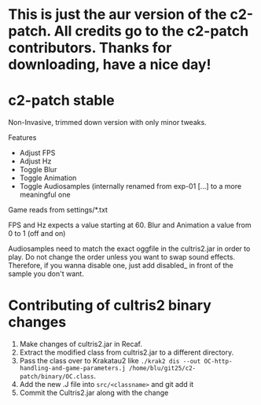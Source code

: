 # This is just the aur version of the c2-patch. All credits go to the c2-patch contributors. Thanks for downloading, have a nice day!
# c2-patch stable

Non-Invasive, trimmed down version with only minor tweaks. 

Features
- Adjust FPS
- Adjust Hz
- Toggle Blur
- Toggle Animation
- Toggle Audiosamples (internally renamed from exp-01 [...] to a more meaningful one

Game reads from settings/*.txt

FPS and Hz expects a value starting at 60.
Blur and Animation a value from 0 to 1 (off and on)

Audiosamples need to match the exact oggfile in the cultris2.jar in order to play. Do not change the order unless you want to swap sound effects.
Therefore, if you wanna disable one, just add disabled_ in front of the sample you don't want.

# Contributing of cultris2 binary changes

1. Make changes of cultris2.jar in Recaf.
2. Extract the modified class from cultris2.jar to a different directory.
3. Pass the class over to Krakatau2 like `./krak2 dis --out OC-http-handling-and-game-parameters.j /home/blu/git25/c2-patch/binary/OC.class`.
4. Add the new .J file into `src/<classname>` and git add it
5. Commit the Cultris2.jar along with the change

